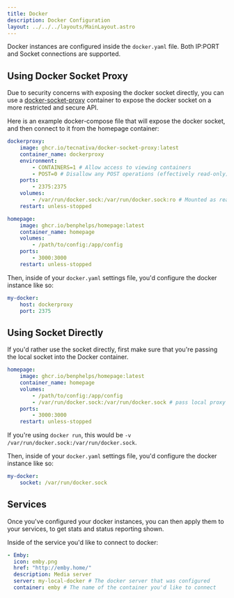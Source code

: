 ```yaml
---
title: Docker
description: Docker Configuration
layout: ../../../layouts/MainLayout.astro
---
```


Docker instances are configured inside the `docker.yaml` file. Both IP:PORT and Socket connections are supported.

## Using Docker Socket Proxy

Due to security concerns with exposing the docker socket directly, you can use a [docker-socket-proxy](https://github.com/Tecnativa/docker-socket-proxy) container to expose the docker socket on a more restricted and secure API.

Here is an example docker-compose file that will expose the docker socket, and then connect to it from the homepage container:

```yaml
dockerproxy:
    image: ghcr.io/tecnativa/docker-socket-proxy:latest
    container_name: dockerproxy
    environment:
        - CONTAINERS=1 # Allow access to viewing containers
        - POST=0 # Disallow any POST operations (effectively read-only)
    ports:
        - 2375:2375
    volumes:
        - /var/run/docker.sock:/var/run/docker.sock:ro # Mounted as read-only
    restart: unless-stopped

homepage:
    image: ghcr.io/benphelps/homepage:latest
    container_name: homepage
    volumes:
        - /path/to/config:/app/config
    ports:
        - 3000:3000
    restart: unless-stopped
```

Then, inside of your `docker.yaml` settings file, you'd configure the docker instance like so:

```yaml
my-docker:
    host: dockerproxy
    port: 2375
```

## Using Socket Directly

If you'd rather use the socket directly, first make sure that you're passing the local socket into the Docker container.

```yaml
homepage:
    image: ghcr.io/benphelps/homepage:latest
    container_name: homepage
    volumes:
        - /path/to/config:/app/config
        - /var/run/docker.sock:/var/run/docker.sock # pass local proxy
    ports:
        - 3000:3000
    restart: unless-stopped
```

If you're using `docker run`, this would be `-v /var/run/docker.sock:/var/run/docker.sock`.

Then, inside of your `docker.yaml` settings file, you'd configure the docker instance like so:

```yaml
my-docker:
    socket: /var/run/docker.sock
```

## Services

Once you've configured your docker instances, you can then apply them to your services, to get stats and status reporting shown.

Inside of the service you'd like to connect to docker:

```yaml
- Emby:
  icon: emby.png
  href: "http://emby.home/"
  description: Media server
  server: my-local-docker # The docker server that was configured
  container: emby # The name of the container you'd like to connect
```
